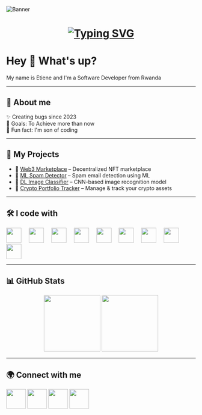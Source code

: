 <!-- Banner with ML/DL background -->
![Banner](https://raw.githubusercontent.com/nietiene/nietiene/main/download.jpeg)
<!-- Typing animation -->
<h1 align="center">
  <a href="https://git.io/typing-svg">
    <img src="https://readme-typing-svg.herokuapp.com?font=Fira+Code&weight=600&size=24&pause=1000&color=36BCF7&center=true&vCenter=true&width=600&lines=Hello%2C+I'm+Etiene;I'm+a+Web3+Developer;I'm+a+Machine+Learning+Developer;I'm+a+Deep+Learning+Enthusiast" alt="Typing SVG" />
  </a>
</h1>

###

<h1 align="left">Hey 👋 What's up?</h1>

<p align="left">My name is Etiene and I'm a Software Developer from Rwanda</p>

---

<h2 align="left">🚀 About me</h2>

<p align="left">✨ Creating bugs since 2023<br>🎯 Goals: To Achieve more than now<br>🎲 Fun fact: I'm son of coding</p>

---

<h2 align="left">💼 My Projects</h2>

- 🔗 [Web3 Marketplace](https://github.com/yourusername/web3-marketplace) – Decentralized NFT marketplace  
- 🔗 [ML Spam Detector](https://github.com/yourusername/ml-spam-detector) – Spam email detection using ML  
- 🔗 [DL Image Classifier](https://github.com/yourusername/dl-image-classifier) – CNN-based image recognition model  
- 🔗 [Crypto Portfolio Tracker](https://github.com/yourusername/crypto-tracker) – Manage & track your crypto assets  

---

<h2 align="left">🛠️ I code with</h2>

<div align="left">
  <img src="https://cdn.jsdelivr.net/gh/devicons/devicon/icons/javascript/javascript-original.svg" height="40"/>
  <img width="12" />
  <img src="https://cdn.jsdelivr.net/gh/devicons/devicon/icons/typescript/typescript-original.svg" height="40"/>
  <img width="12" />
  <img src="https://cdn.jsdelivr.net/gh/devicons/devicon/icons/react/react-original.svg" height="40"/>
  <img width="12" />
  <img src="https://cdn.jsdelivr.net/gh/devicons/devicon/icons/nextjs/nextjs-original.svg" height="40"/>
  <img width="12" />
  <img src="https://cdn.jsdelivr.net/gh/devicons/devicon/icons/python/python-original.svg" height="40"/>
  <img width="12" />
  <img src="https://cdn.jsdelivr.net/gh/devicons/devicon/icons/tensorflow/tensorflow-original.svg" height="40"/>
  <img width="12" />
  <img src="https://cdn.jsdelivr.net/gh/devicons/devicon/icons/pytorch/pytorch-original.svg" height="40"/>
  <img width="12" />
  <img src="https://cdn.jsdelivr.net/gh/devicons/devicon/icons/solidity/solidity-original.svg" height="40"/>
  <img width="12" />
  <img src="https://cdn.jsdelivr.net/gh/devicons/devicon/icons/docker/docker-original.svg" height="40"/>
</div>

---

<h2 align="left">📊 GitHub Stats</h2>

<div align="center">
  <img src="https://github-readme-stats.vercel.app/api?username=yourusername&show_icons=true&theme=dracula" height="150"/>
  <img src="https://github-readme-stats.vercel.app/api/top-langs?username=yourusername&layout=compact&theme=dracula" height="150"/>
</div>

---

<h2 align="left">🌍 Connect with me</h2>
<div align="left">
  <a href="https://linkedin.com/in/yourprofile"><img src="https://raw.githubusercontent.com/maurodesouza/profile-readme-generator/master/src/assets/icons/social/linkedin/default.svg" width="52"/></a>
  <a href="https://twitter.com/yourprofile"><img src="https://raw.githubusercontent.com/maurodesouza/profile-readme-generator/master/src/assets/icons/social/twitter/default.svg" width="52"/></a>
  <a href="https://instagram.com/yourprofile"><img src="https://raw.githubusercontent.com/maurodesouza/profile-readme-generator/master/src/assets/icons/social/instagram/default.svg" width="52"/></a>
  <a href="https://youtube.com/@yourchannel"><img src="https://raw.githubusercontent.com/maurodesouza/profile-readme-generator/master/src/assets/icons/social/youtube/default.svg" width="52"/></a>
</div>
